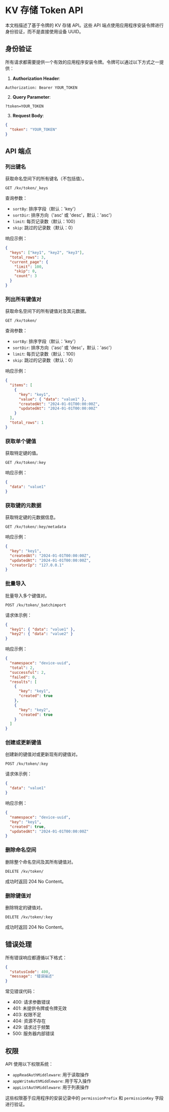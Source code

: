 # KV 存储 Token API

本文档描述了基于令牌的 KV 存储 API。这些 API 端点使用应用程序安装令牌进行身份验证，而不是直接使用设备 UUID。

## 身份验证

所有请求都需要提供一个有效的应用程序安装令牌。令牌可以通过以下方式之一提供：

1. **Authorization Header**:
```
Authorization: Bearer YOUR_TOKEN
```

2. **Query Parameter**:
```
?token=YOUR_TOKEN
```

3. **Request Body**:
```json
{
  "token": "YOUR_TOKEN"
}
```

## API 端点

### 列出键名

获取命名空间下的所有键名（不包括值）。

```http
GET /kv/token/_keys
```

查询参数：
- `sortBy`: 排序字段（默认：'key'）
- `sortDir`: 排序方向（'asc' 或 'desc'，默认：'asc'）
- `limit`: 每页记录数（默认：100）
- `skip`: 跳过的记录数（默认：0）

响应示例：
```json
{
  "keys": ["key1", "key2", "key3"],
  "total_rows": 3,
  "current_page": {
    "limit": 100,
    "skip": 0,
    "count": 3
  }
}
```

### 列出所有键值对

获取命名空间下的所有键值对及其元数据。

```http
GET /kv/token/
```

查询参数：
- `sortBy`: 排序字段（默认：'key'）
- `sortDir`: 排序方向（'asc' 或 'desc'，默认：'asc'）
- `limit`: 每页记录数（默认：100）
- `skip`: 跳过的记录数（默认：0）

响应示例：
```json
{
  "items": [
    {
      "key": "key1",
      "value": { "data": "value1" },
      "createdAt": "2024-01-01T00:00:00Z",
      "updatedAt": "2024-01-01T00:00:00Z"
    }
  ],
  "total_rows": 1
}
```

### 获取单个键值

获取特定键的值。

```http
GET /kv/token/:key
```

响应示例：
```json
{
  "data": "value1"
}
```

### 获取键的元数据

获取特定键的元数据信息。

```http
GET /kv/token/:key/metadata
```

响应示例：
```json
{
  "key": "key1",
  "createdAt": "2024-01-01T00:00:00Z",
  "updatedAt": "2024-01-01T00:00:00Z",
  "creatorIp": "127.0.0.1"
}
```

### 批量导入

批量导入多个键值对。

```http
POST /kv/token/_batchimport
```

请求体示例：
```json
{
  "key1": { "data": "value1" },
  "key2": { "data": "value2" }
}
```

响应示例：
```json
{
  "namespace": "device-uuid",
  "total": 2,
  "successful": 2,
  "failed": 0,
  "results": [
    {
      "key": "key1",
      "created": true
    },
    {
      "key": "key2",
      "created": true
    }
  ]
}
```

### 创建或更新键值

创建新的键值对或更新现有的键值对。

```http
POST /kv/token/:key
```

请求体示例：
```json
{
  "data": "value1"
}
```

响应示例：
```json
{
  "namespace": "device-uuid",
  "key": "key1",
  "created": true,
  "updatedAt": "2024-01-01T00:00:00Z"
}
```

### 删除命名空间

删除整个命名空间及其所有键值对。

```http
DELETE /kv/token/
```

成功时返回 204 No Content。

### 删除键值对

删除特定的键值对。

```http
DELETE /kv/token/:key
```

成功时返回 204 No Content。

## 错误处理

所有错误响应都遵循以下格式：

```json
{
  "statusCode": 400,
  "message": "错误描述"
}
```

常见错误代码：
- 400: 请求参数错误
- 401: 未提供令牌或令牌无效
- 403: 权限不足
- 404: 资源不存在
- 429: 请求过于频繁
- 500: 服务器内部错误

## 权限

API 使用以下权限系统：
- `appReadAuthMiddleware`: 用于读取操作
- `appWriteAuthMiddleware`: 用于写入操作
- `appListAuthMiddleware`: 用于列表操作

这些权限基于应用程序的安装记录中的 `permissionPrefix` 和 `permissionKey` 字段进行验证。
